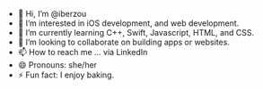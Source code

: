 - 👋 Hi, I’m @iberzou
- 👀 I’m interested in iOS development, and web development.
- 🌱 I’m currently learning C++, Swift, Javascript, HTML, and CSS.
- 💞️ I’m looking to collaborate on building apps or websites.
- 📫 How to reach me ... via LinkedIn
- 😄 Pronouns: she/her
- ⚡ Fun fact: I enjoy baking.

<!---
iberzou/iberzou is a ✨ special ✨ repository because its `README.md` (this file) appears on your GitHub profile.
You can click the Preview link to take a look at your changes.
--->
